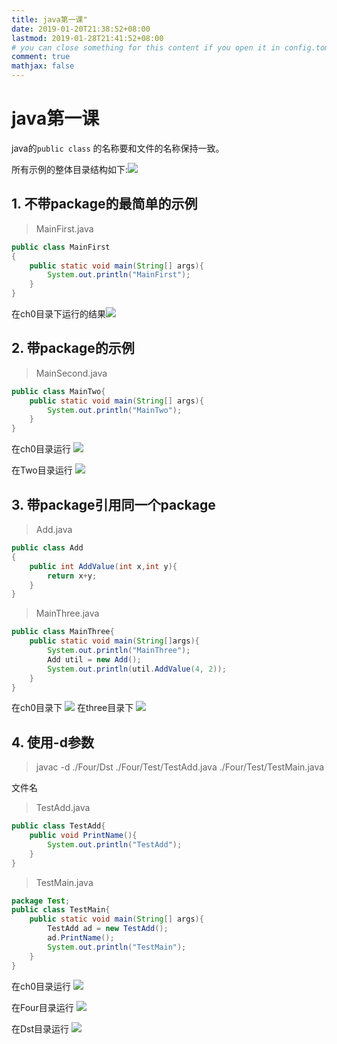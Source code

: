 ```yaml
---
title: java第一课"
date: 2019-01-20T21:38:52+08:00
lastmod: 2019-01-28T21:41:52+08:00
# you can close something for this content if you open it in config.toml.
comment: true
mathjax: false
---
```


# java第一课

java的```public class```  的名称要和文件的名称保持一致。

所有示例的整体目录结构如下:![](https://www.dennisthink.com/wp-content/uploads/2019/01/folder_struct.png)

## 1. 不带package的最简单的示例

>  MainFirst.java

```java 
public class MainFirst
{
    public static void main(String[] args){
        System.out.println("MainFirst");
    }
}
```

在ch0目录下运行的结果![](https://www.dennisthink.com/wp-content/uploads/2019/01/One_ch0.png)

## 2. 带package的示例


>  MainSecond.java

```java package Two;
public class MainTwo{
    public static void main(String[] args){
        System.out.println("MainTwo");
    }
}
```

在ch0目录运行
![](https://www.dennisthink.com/wp-content/uploads/2019/01/two_ch0.png)

在Two目录运行
![](https://www.dennisthink.com/wp-content/uploads/2019/01/Two_Two.png)

## 3. 带package引用同一个package

>  Add.java


```java package Three;
public class Add
{
    public int AddValue(int x,int y){
        return x+y;
    }
}
```


>  MainThree.java

```java package Three;
public class MainThree{
    public static void main(String[]args){
        System.out.println("MainThree");
        Add util = new Add();
        System.out.println(util.AddValue(4, 2));
    }
}
```

在ch0目录下
![](https://www.dennisthink.com/wp-content/uploads/2019/01/three_ch0.png)
在three目录下
![](https://www.dennisthink.com/wp-content/uploads/2019/01/three_three.png)

## 4. 使用-d参数


>  javac -d ./Four/Dst ./Four/Test/TestAdd.java ./Four/Test/TestMain.java


文件名


>  TestAdd.java

```java package Test;
public class TestAdd{
    public void PrintName(){
        System.out.println("TestAdd");
    }
}
```


>  TestMain.java


```java
package Test;
public class TestMain{
    public static void main(String[] args){
        TestAdd ad = new TestAdd();
        ad.PrintName();
        System.out.println("TestMain");
    }
}
```

在ch0目录运行
![](https://www.dennisthink.com/wp-content/uploads/2019/01/Four__Test_ch0.png)

在Four目录运行
![](https://www.dennisthink.com/wp-content/uploads/2019/01/Four_four.png)

在Dst目录运行
![](https://www.dennisthink.com/wp-content/uploads/2019/01/Four_dst.png)